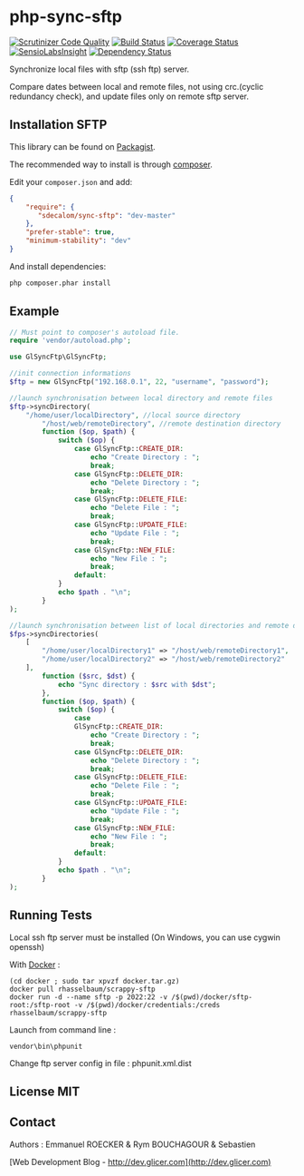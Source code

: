 # php-sync-sftp

[![Scrutinizer Code Quality](https://scrutinizer-ci.com/g/emmanuelroecker/php-sync-sftp/badges/quality-score.png?b=master)](https://scrutinizer-ci.com/g/emmanuelroecker/php-sync-sftp/?branch=master)
[![Build Status](https://travis-ci.org/emmanuelroecker/php-sync-sftp.svg)](https://travis-ci.org/emmanuelroecker/php-sync-sftp)
[![Coverage Status](https://coveralls.io/repos/emmanuelroecker/php-sync-sftp/badge.svg?branch=master&service=github)](https://coveralls.io/github/emmanuelroecker/php-sync-sftp?branch=master)
[![SensioLabsInsight](https://insight.sensiolabs.com/projects/11462785-d3ea-4ce5-a1ef-e870799ceb13/mini.png)](https://insight.sensiolabs.com/projects/11462785-d3ea-4ce5-a1ef-e870799ceb13)
[![Dependency Status](https://www.versioneye.com/user/projects/57c172d0968d640049e12195/badge.svg?style=flat-square)](https://www.versioneye.com/user/projects/57c172d0968d640049e12195)

Synchronize local files with sftp (ssh ftp) server.

Compare dates between local and remote files, not using crc.(cyclic redundancy check),
and update files only on remote sftp server.

## Installation SFTP

This library can be found on [Packagist](https://packagist.org/packages/sdecalom/sync-sftp).

The recommended way to install is through [composer](http://getcomposer.org).

Edit your `composer.json` and add:

```json
{
    "require": {
       "sdecalom/sync-sftp": "dev-master"
    },
    "prefer-stable": true,
    "minimum-stability": "dev"
}
```

And install dependencies:

```bash
php composer.phar install
```

## Example

```php
// Must point to composer's autoload file.
require 'vendor/autoload.php';

use GlSyncFtp\GlSyncFtp;

//init connection informations
$ftp = new GlSyncFtp("192.168.0.1", 22, "username", "password");

//launch synchronisation between local directory and remote files
$ftp->syncDirectory(
    "/home/user/localDirectory", //local source directory
        "/host/web/remoteDirectory", //remote destination directory
        function ($op, $path) {
            switch ($op) {
                case GlSyncFtp::CREATE_DIR:
                    echo "Create Directory : ";
                    break;
                case GlSyncFtp::DELETE_DIR:
                    echo "Delete Directory : ";
                    break;
                case GlSyncFtp::DELETE_FILE:
                    echo "Delete File : ";
                    break;
                case GlSyncFtp::UPDATE_FILE:
                    echo "Update File : ";
                    break;
                case GlSyncFtp::NEW_FILE:
                    echo "New File : ";
                    break;
                default:
            }
            echo $path . "\n";
        }
);

//launch synchronisation between list of local directories and remote directories
$fps->syncDirectories(
    [
        "/home/user/localDirectory1" => "/host/web/remoteDirectory1",
        "/home/user/localDirectory2" => "/host/web/remoteDirectory2"
    ],
        function ($src, $dst) {
            echo "Sync directory : $src with $dst";
        },
        function ($op, $path) {
            switch ($op) {
                case
                GlSyncFtp::CREATE_DIR:
                    echo "Create Directory : ";
                    break;
                case GlSyncFtp::DELETE_DIR:
                    echo "Delete Directory : ";
                    break;
                case GlSyncFtp::DELETE_FILE:
                    echo "Delete File : ";
                    break;
                case GlSyncFtp::UPDATE_FILE:
                    echo "Update File : ";
                    break;
                case GlSyncFtp::NEW_FILE:
                    echo "New File : ";
                    break;
                default:
            }
            echo $path . "\n";
        }
);
```

## Running Tests

Local ssh ftp server must be installed (On Windows, you can use cygwin openssh)

With [Docker](http://www.docker.com/) : 

```console
(cd docker ; sudo tar xpvzf docker.tar.gz)
docker pull rhasselbaum/scrappy-sftp
docker run -d --name sftp -p 2022:22 -v /$(pwd)/docker/sftp-root:/sftp-root -v /$(pwd)/docker/credentials:/creds rhasselbaum/scrappy-sftp
```

Launch from command line :

```console
vendor\bin\phpunit
```

Change ftp server config in file : phpunit.xml.dist

## License MIT

## Contact

Authors : Emmanuel ROECKER & Rym BOUCHAGOUR & Sebastien

[Web Development Blog - http://dev.glicer.com](http://dev.glicer.com)
